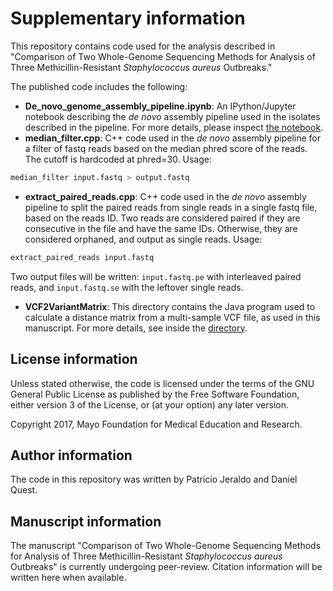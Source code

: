 # Supplementary information

This repository contains code used for the analysis described in "Comparison of Two Whole-Genome Sequencing Methods for Analysis of Three Methicillin-Resistant *Staphylococcus aureus* Outbreaks."

The published code includes the following:

- **De_novo_genome_assembly_pipeline.ipynb**: An IPython/Jupyter notebook describing the *de novo* assembly pipeline used in the isolates described in the pipeline. For more details, please inspect [the notebook](De_novo_genome_assembly_pipeline.ipynb).
- **median_filter.cpp**: C++ code used in the *de novo* assembly pipeline for a filter of fastq reads based on the median phred score of the reads. The cutoff is hardcoded at phred=30. Usage:
```bash
median_filter input.fastq > output.fastq
```
- **extract_paired_reads.cpp**: C++ code used in the *de novo* assembly pipeline to split the paired reads from single reads in a single fastq file, based on the reads ID. Two reads are considered paired if they are consecutive in the file and have the same IDs. Otherwise, they are considered orphaned, and output as single reads. Usage:
```bash
extract_paired_reads input.fastq
```
Two output files will be written: `input.fastq.pe` with interleaved paired reads, and `input.fastq.se` with the leftover single reads.

- **VCF2VariantMatrix**: This directory contains the Java program used to calculate a distance matrix from a multi-sample VCF file, as used in this manuscript. For more details, see inside the [directory](VCF2VariantMatrix).

## License information

Unless stated otherwise, the code is licensed under the terms of the GNU General Public License as published by the Free Software Foundation, either version 3 of the License, or (at your option) any later version.

Copyright 2017, Mayo Foundation for Medical Education and Research.

## Author information

The code in this repository was written by Patricio Jeraldo and Daniel Quest.

## Manuscript information
The manuscript "Comparison of Two Whole-Genome Sequencing Methods for Analysis of Three Methicillin-Resistant *Staphylococcus aureus* Outbreaks" is currently undergoing peer-review. Citation information will be written here when available.

